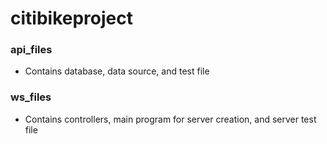 # citibikeproject

### api_files
* Contains database, data source, and test file

### ws_files
* Contains controllers, main program for server creation, and server test file
